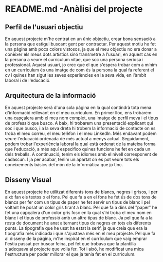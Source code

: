 # README.md -Anàlisi del projecte
## Perfil de l'usuari objectiu
En aquest projecte m'he centrat en un únic objectiu, crear bona sensació a la persona que estigui buscant gent per contractar. Per aquest motiu he fet una pàgina amb pocs colors vistosos, ja que el meu objectiu no era donar a conèixer els meus dots artístics sinó transmetre a l'usuari, en aquest cas en la persona a veure el curriculum vitae, que soc una persona seriosa i professional. Aquest usuari, jo crec que el que s'espera trobar com a mínim en un currículum és una imatge de com és la persona la qual fa referent el cv i quines han sigut les seves experiències en la seva vida, en l'àmbit laboral i de l'educació.
## Arquitectura de la informació
En aquest projecte serà d'una sola pàgina en la qual contindrà tota mena d'informació rellevant en el meu currículum. En primer lloc, ens trobarem una capçalera amb el meu nom complet, una imatge de perfil meva i el tipus de professió que busco. A baix, hi trobarem una presentació explicant qui soc i que busco, i a la seva dreta hi trobem la informació de contacte on es troba el meu correu, el meu telèfon i el meu LinkedIn. Més endavant podem veure l'educació ordenada de més actual a menys actual. Seguidament, podem trobar l'experiència laboral la qual està ordenat de la mateixa forma que l'educació, a més aquí especifico quines funcions he fet en cada un dels treballs. A continuació, tenim els idiomes amb el nivell corresponent de cadascun. I ja per acabar, tenim un apartat on es pot veure tots els coneixements bàsics del món de la informàtica que jo tinc.
## Disseny Visual
En aquest projecte he utilitzat diferents tons de blancs, negres i grisos, i per això fan els textos o el fons. Pel que fa a en el fons he fet ús de dos tons de blancs per fer com un tipus de paper he fet servir un tipus de blanc i pel voltant he posat un color gris tirant a blanc. Pel que fa a dins del "paper" he fet una capçalera d'un color gris fosc en la qual s'hi troba el meu nom en blanc i el tipus de professió amb un altre tipus de blanc. Ja pel que fa a la resta de document he anat alternant tipus de negres en tots els diferents punts. La tipografia que he usat ha estat la serif, ja que creia que era la tipografia més indicada i que s'ajustava més en el meu projecte. Pel que fa al disseny de la pàgina, m'he inspirat en el currículum que vaig emprar l'estiu passat per buscar feina, pel fet que trobava que la plantilla s'adequava al projecte que volia fer. Tot i això, he modificat una mica l'estructura per poder millorar el que ja tenia fet en el currículum.
